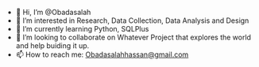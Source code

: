 - 👋 Hi, I’m @Obadasalah
- 👀 I’m interested in Research, Data Collection, Data Analysis and Design
- 🌱 I’m currently learning Python, SQLPlus
- 💞️ I’m looking to collaborate on Whatever Project that explores the world and help buiding it up.
- 📫 How to reach me: Obadasalahhassan@gmail.com

<!---
Obadasalah/Obadasalah is a ✨ special ✨ repository because its `README.md` (this file) appears on your GitHub profile.
You can click the Preview link to take a look at your changes.
--->
